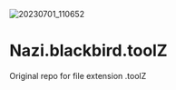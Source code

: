 ![20230701_110652](https://github.com/MyloCyrus/Nazi.blackbird.toolZ/assets/106925214/0cb727fd-b3df-46e4-870d-bae7c378b2dc)
# Nazi.blackbird.toolZ
Original repo for file extension .toolZ
